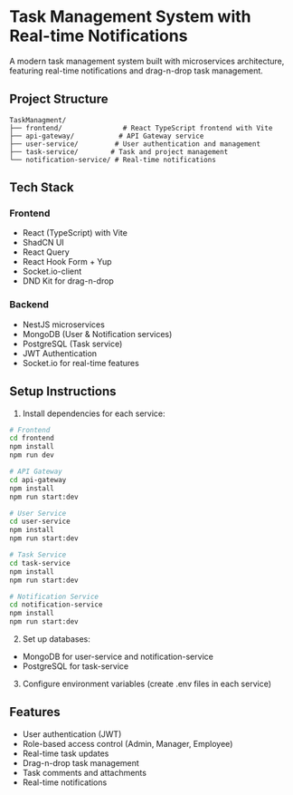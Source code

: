 # Task Management System with Real-time Notifications

A modern task management system built with microservices architecture, featuring real-time notifications and drag-n-drop task management.

## Project Structure

```
TaskManagment/
├── frontend/               # React TypeScript frontend with Vite
├── api-gateway/           # API Gateway service
├── user-service/         # User authentication and management
├── task-service/        # Task and project management
└── notification-service/ # Real-time notifications
```

## Tech Stack

### Frontend
- React (TypeScript) with Vite
- ShadCN UI
- React Query
- React Hook Form + Yup
- Socket.io-client
- DND Kit for drag-n-drop

### Backend
- NestJS microservices
- MongoDB (User & Notification services)
- PostgreSQL (Task service)
- JWT Authentication
- Socket.io for real-time features

## Setup Instructions

1. Install dependencies for each service:
```bash
# Frontend
cd frontend
npm install
npm run dev

# API Gateway
cd api-gateway
npm install
npm run start:dev

# User Service
cd user-service
npm install
npm run start:dev

# Task Service
cd task-service
npm install
npm run start:dev

# Notification Service
cd notification-service
npm install
npm run start:dev
```

2. Set up databases:
- MongoDB for user-service and notification-service
- PostgreSQL for task-service

3. Configure environment variables (create .env files in each service)

## Features

- User authentication (JWT)
- Role-based access control (Admin, Manager, Employee)
- Real-time task updates
- Drag-n-drop task management
- Task comments and attachments
- Real-time notifications
